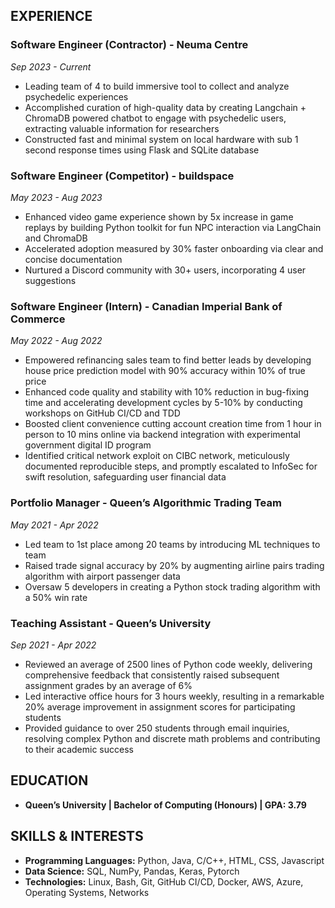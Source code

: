 ## EXPERIENCE

### Software Engineer (Contractor) - Neuma Centre
*Sep 2023 - Current*
- Leading team of 4 to build immersive tool to collect and analyze psychedelic experiences
- Accomplished curation of high-quality data by creating Langchain + ChromaDB powered chatbot to engage with psychedelic users, extracting valuable information for researchers
- Constructed fast and minimal system on local hardware with sub 1 second response times using Flask and SQLite database

### Software Engineer (Competitor) - buildspace
*May 2023 - Aug 2023*
- Enhanced video game experience shown by 5x increase in game replays by building Python toolkit for fun NPC interaction via LangChain and ChromaDB
- Accelerated adoption measured by 30% faster onboarding via clear and concise documentation
- Nurtured a Discord community with 30+ users, incorporating 4 user suggestions

### Software Engineer (Intern) - Canadian Imperial Bank of Commerce
*May 2022 - Aug 2022*
- Empowered refinancing sales team to find better leads by developing house price prediction model with 90% accuracy within 10% of true price
- Enhanced code quality and stability with 10% reduction in bug-fixing time and accelerating development cycles by 5-10% by conducting workshops on GitHub CI/CD and TDD
- Boosted client convenience cutting account creation time from 1 hour in person to 10 mins online via backend integration with experimental government digital ID program
- Identified critical network exploit on CIBC network, meticulously documented reproducible steps, and promptly escalated to InfoSec for swift resolution, safeguarding user financial data

### Portfolio Manager - Queen’s Algorithmic Trading Team
*May 2021 - Apr 2022*
- Led team to 1st place among 20 teams by introducing ML techniques to team
- Raised trade signal accuracy by 20% by augmenting airline pairs trading algorithm with airport passenger data
- Oversaw 5 developers in creating a Python stock trading algorithm with a 50% win rate

### Teaching Assistant - Queen’s University
*Sep 2021 - Apr 2022*
- Reviewed an average of 2500 lines of Python code weekly, delivering comprehensive feedback that consistently raised subsequent assignment grades by an average of 6%
- Led interactive office hours for 3 hours weekly, resulting in a remarkable 20% average improvement in assignment scores for participating students
- Provided guidance to over 250 students through email inquiries, resolving complex Python and discrete math problems and contributing to their academic success

## EDUCATION
- **Queen’s University | Bachelor of Computing (Honours) | GPA: 3.79**

## SKILLS & INTERESTS
- **Programming Languages:** Python, Java, C/C++, HTML, CSS, Javascript
- **Data Science:** SQL, NumPy, Pandas, Keras, Pytorch
- **Technologies:** Linux, Bash, Git, GitHub CI/CD, Docker, AWS, Azure, Operating Systems, Networks
